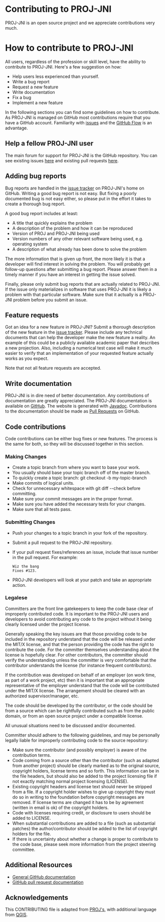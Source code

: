 Contributing to PROJ-JNI
========================

PROJ-JNI is an open source project and we appreciate contributions very much.

# How to contribute to PROJ-JNI

All users, regardless of the profession or skill level, have the ability to
contribute to PROJ-JNI. Here's a few suggestion on how:

* Help users less experienced than yourself.
* Write a bug report
* Request a new feature
* Write documentation
* Fix a bug
* Implement a new feature

In the following sections you can find some guidelines on how to contribute. As
PROJ-JNI is managed on GitHub most contributions require that you have a GitHub
account. Familiarity with [issues](https://guides.github.com/features/issues/)
and the [GitHub Flow](https://guides.github.com/introduction/flow/) is an
advantage.

## Help a fellow PROJ-JNI user

The main forum for support for PROJ-JNI is the GitHub repository. You can see
existing issues [here](https://github.com/OSGeo/PROJ-JNI/issues) and
existing pull requests
[here](https://github.com/OSGeo/PROJ-JNI/pulls).

## Adding bug reports

Bug reports are handled in the [issue
tracker](https://github.com/OSGeo/PROJ-JNI/issues) on PROJ-JNI's home
on GitHub. Writing a good bug report is not easy. But fixing a poorly documented
bug is not easy either, so please put in the effort it takes to create a
thorough bug report.

A good bug report includes at least:

* A title that quickly explains the problem
* A description of the problem and how it can be reproduced
* Version of PROJ and PROJ-JNI being used
* Version numbers of any other relevant software being used, e.g. operating
  system
* A description of what already has been done to solve the problem

The more information that is given up front, the more likely it is that a
developer will find interest in solving the problem. You will probably get
follow-up questions after submitting a bug report. Please answer them in a
timely manner if you have an interest in getting the issue solved.

Finally, please only submit bug reports that are actually related to PROJ-JNI.
If the issue only materializes in software that uses PROJ-JNI it is likely a
problem with that particular software. Make sure that it actually is a PROJ-JNI
problem before you submit an issue.

## Feature requests

Got an idea for a new feature in PROJ-JNI? Submit a thorough description of the
new feature in the [issue
tracker](https://github.com/OSGeo/PROJ-JNI/issues). Please include any
technical documents that can help the developer make the new feature a reality.
An example of this could be a publicly available academic paper that describes a
new projection. Also, including a numerical test case will make it much easier
to verify that an implementation of your requested feature actually works as you
expect.

Note that not all feature requests are accepted.

## Write documentation

PROJ-JNI is in dire need of better documentation. Any contributions of
documentation are greatly appreciated. The PROJ-JNI documentation is available
on
[GitHub](https://osgeo.github.io/PROJ-JNI/org/osgeo/proj/package-summary.html).
The website is generated with
[Javadoc](https://www.oracle.com/technical-resources/articles/java/javadoc-tool.html).
Contributions to the documentation should be made as [Pull
Requests](https://github.com/OSGeo/PROJ-JNI/pulls) on GitHub.

## Code contributions

Code contributions can be either bug fixes or new features. The process is the
same for both, so they will be discussed together in this section.

### Making Changes

* Create a topic branch from where you want to base your work.
* You usually should base your topic branch off of the master branch.
* To quickly create a topic branch: git checkout -b my-topic-branch
* Make commits of logical units.
* Check for unnecessary whitespace with git diff --check before committing.
* Make sure your commit messages are in the proper format.
* Make sure you have added the necessary tests for your changes.
* Make sure that all tests pass.

### Submitting Changes

* Push your changes to a topic branch in your fork of the repository.
* Submit a pull request to the PROJ-JNI repository.
* If your pull request fixes/references an issue, include that issue number in
  the pull request. For example: 
  
  ```
  Wiz the bang 
  Fixes #123.
  ``````

* PROJ-JNI developers will look at your patch and take an appropriate action.

### Legalese

Committers are the front line gatekeepers to keep the code base clear of
improperly contributed code. It is important to the PROJ-JNI users and
developers to avoid contributing any code to the project without it being
clearly licensed under the project license.

Generally speaking the key issues are that those providing code to be included
in the repository understand that the code will be released under the MIT/X
license, and that the person providing the code has the right to contribute the
code. For the committer themselves understanding about the license is hopefully
clear. For other contributors, the committer should verify the understanding
unless the committer is very comfortable that the contributor understands the
license (for instance frequent contributors).

If the contribution was developed on behalf of an employer (on work time, as
part of a work project, etc) then it is important that an appropriate
representative of the employer understand that the code will be contributed
under the MIT/X license. The arrangement should be cleared with an authorized
supervisor/manager, etc.

The code should be developed by the contributor, or the code should be from a
source which can be rightfully contributed such as from the public domain, or
from an open source project under a compatible license.

All unusual situations need to be discussed and/or documented.

Committer should adhere to the following guidelines, and may be personally
legally liable for improperly contributing code to the source repository:

* Make sure the contributor (and possibly employer) is aware of the contribution
  terms.
* Code coming from a source other than the contributor (such as adapted from
  another project) should be clearly marked as to the original source, copyright
  holders, license terms and so forth. This information can be in the file
  headers, but should also be added to the project licensing file if not exactly
  matching normal project licensing (LICENSE).
* Existing copyright headers and license text should never be stripped from a
  file. If a copyright holder wishes to give up copyright they must do so in
  writing to the foundation before copyright messages are removed. If license
  terms are changed it has to be by agreement (written in email is ok) of the
  copyright holders.
* Code with licenses requiring credit, or disclosure to users should be added to
  LICENSE.
* When substantial contributions are added to a file (such as substantial
  patches) the author/contributor should be added to the list of copyright
  holders for the file.
* If there is uncertainty about whether a change is proper to contribute to the
  code base, please seek more information from the project steering committee.


## Additional Resources

* [General GitHub documentation](https://help.github.com/)
* [GitHub pull request
  documentation](https://help.github.com/articles/about-pull-requests/)

## Acknowledgements

This CONTRIBUTING file is adapted from
[PROJ's](https://github.com/OSGeo/PROJ/blob/master/CONTRIBUTING.md), with
additional language from
[QGIS](https://github.com/qgis/QGIS/blob/master/.github/CONTRIBUTING.md).

